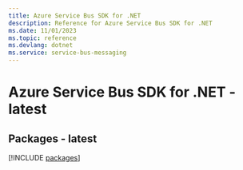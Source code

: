 ```yaml
---
title: Azure Service Bus SDK for .NET
description: Reference for Azure Service Bus SDK for .NET
ms.date: 11/01/2023
ms.topic: reference
ms.devlang: dotnet
ms.service: service-bus-messaging
---
```

# Azure Service Bus SDK for .NET - latest
## Packages - latest
[!INCLUDE [packages](service-bus-index.md)]